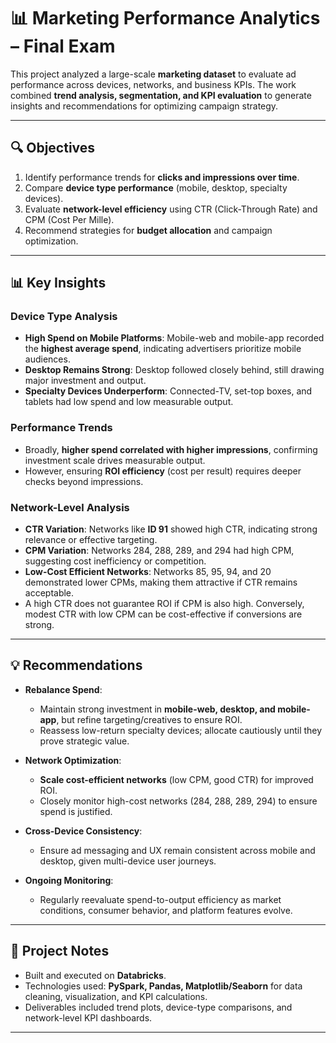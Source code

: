 # 📊 Marketing Performance Analytics – Final Exam  

This project analyzed a large-scale **marketing dataset** to evaluate ad performance across devices, networks, and business KPIs. The work combined **trend analysis, segmentation, and KPI evaluation** to generate insights and recommendations for optimizing campaign strategy.  

---

## 🔍 Objectives  

1. Identify performance trends for **clicks and impressions over time**.  
2. Compare **device type performance** (mobile, desktop, specialty devices).  
3. Evaluate **network-level efficiency** using CTR (Click-Through Rate) and CPM (Cost Per Mille).  
4. Recommend strategies for **budget allocation** and campaign optimization.  

---

## 📊 Key Insights  

### Device Type Analysis  
- **High Spend on Mobile Platforms**: Mobile-web and mobile-app recorded the **highest average spend**, indicating advertisers prioritize mobile audiences.  
- **Desktop Remains Strong**: Desktop followed closely behind, still drawing major investment and output.  
- **Specialty Devices Underperform**: Connected-TV, set-top boxes, and tablets had low spend and low measurable output.  

### Performance Trends  
- Broadly, **higher spend correlated with higher impressions**, confirming investment scale drives measurable output.  
- However, ensuring **ROI efficiency** (cost per result) requires deeper checks beyond impressions.  

### Network-Level Analysis  
- **CTR Variation**: Networks like **ID 91** showed high CTR, indicating strong relevance or effective targeting.  
- **CPM Variation**: Networks 284, 288, 289, and 294 had high CPM, suggesting cost inefficiency or competition.  
- **Low-Cost Efficient Networks**: Networks 85, 95, 94, and 20 demonstrated lower CPMs, making them attractive if CTR remains acceptable.  
- A high CTR does not guarantee ROI if CPM is also high. Conversely, modest CTR with low CPM can be cost-effective if conversions are strong.  

---

## 💡 Recommendations  

- **Rebalance Spend**:  
  - Maintain strong investment in **mobile-web, desktop, and mobile-app**, but refine targeting/creatives to ensure ROI.  
  - Reassess low-return specialty devices; allocate cautiously until they prove strategic value.  

- **Network Optimization**:  
  - **Scale cost-efficient networks** (low CPM, good CTR) for improved ROI.  
  - Closely monitor high-cost networks (284, 288, 289, 294) to ensure spend is justified.  

- **Cross-Device Consistency**:  
  - Ensure ad messaging and UX remain consistent across mobile and desktop, given multi-device user journeys.  

- **Ongoing Monitoring**:  
  - Regularly reevaluate spend-to-output efficiency as market conditions, consumer behavior, and platform features evolve.  

---

## 📂 Project Notes  

- Built and executed on **Databricks**.  
- Technologies used: **PySpark, Pandas, Matplotlib/Seaborn** for data cleaning, visualization, and KPI calculations.  
- Deliverables included trend plots, device-type comparisons, and network-level KPI dashboards.  

---

